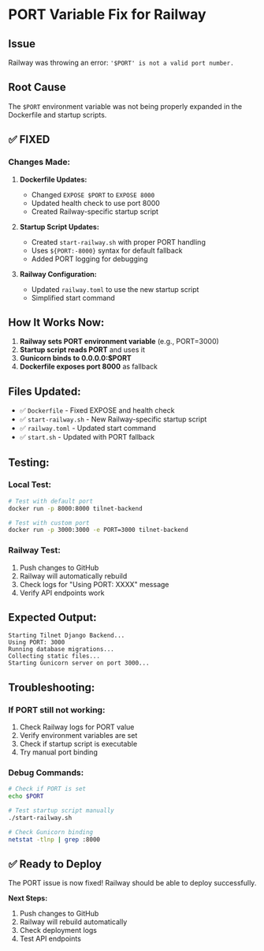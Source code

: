 # PORT Variable Fix for Railway

## Issue
Railway was throwing an error: `'$PORT' is not a valid port number.`

## Root Cause
The `$PORT` environment variable was not being properly expanded in the Dockerfile and startup scripts.

## ✅ **FIXED**

### Changes Made:

1. **Dockerfile Updates:**
   - Changed `EXPOSE $PORT` to `EXPOSE 8000`
   - Updated health check to use port 8000
   - Created Railway-specific startup script

2. **Startup Script Updates:**
   - Created `start-railway.sh` with proper PORT handling
   - Uses `${PORT:-8000}` syntax for default fallback
   - Added PORT logging for debugging

3. **Railway Configuration:**
   - Updated `railway.toml` to use the new startup script
   - Simplified start command

## How It Works Now:

1. **Railway sets PORT environment variable** (e.g., PORT=3000)
2. **Startup script reads PORT** and uses it
3. **Gunicorn binds to 0.0.0.0:$PORT**
4. **Dockerfile exposes port 8000** as fallback

## Files Updated:

- ✅ `Dockerfile` - Fixed EXPOSE and health check
- ✅ `start-railway.sh` - New Railway-specific startup script
- ✅ `railway.toml` - Updated start command
- ✅ `start.sh` - Updated with PORT fallback

## Testing:

### Local Test:
```bash
# Test with default port
docker run -p 8000:8000 tilnet-backend

# Test with custom port
docker run -p 3000:3000 -e PORT=3000 tilnet-backend
```

### Railway Test:
1. Push changes to GitHub
2. Railway will automatically rebuild
3. Check logs for "Using PORT: XXXX" message
4. Verify API endpoints work

## Expected Output:
```
Starting Tilnet Django Backend...
Using PORT: 3000
Running database migrations...
Collecting static files...
Starting Gunicorn server on port 3000...
```

## Troubleshooting:

### If PORT still not working:
1. Check Railway logs for PORT value
2. Verify environment variables are set
3. Check if startup script is executable
4. Try manual port binding

### Debug Commands:
```bash
# Check if PORT is set
echo $PORT

# Test startup script manually
./start-railway.sh

# Check Gunicorn binding
netstat -tlnp | grep :8000
```

## ✅ **Ready to Deploy**

The PORT issue is now fixed! Railway should be able to deploy successfully.

**Next Steps:**
1. Push changes to GitHub
2. Railway will rebuild automatically
3. Check deployment logs
4. Test API endpoints
